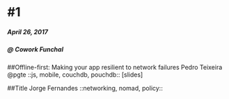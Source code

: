 # #1
##### April 26, 2017
##### @ Cowork Funchal

##Offline-first: Making your app resilient to network failures
Pedro Teixeira @pgte
::js, mobile, couchdb, pouchdb::
[slides]

##Title
Jorge Fernandes
::networking, nomad, policy::